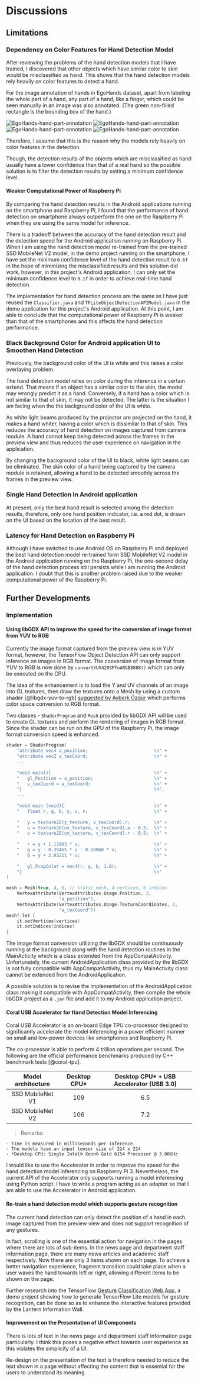 # Discussions

## Limitations
### Dependency on Color Features for Hand Detection Model
After reviewing the problems of the hand detection models that I have trained, I discovered that other objects which have similar color to skin would be misclassified as hand. This shows that the hand detection models rely heavily on color features to detect a hand.

For the image annotation of hands in EgoHands dataset, apart from labeling the whole part of a hand, any part of a hand, like a finger, which could be seen manually in an image was also annotated. (The green non-filled rectangle is the bounding box of the hand.)

![EgoHands-hand-part-annotation](https://lh3.googleusercontent.com/r-bOD4_DHyJmOqtWTWdLmOVOLumN4GdreApXzB5TWMKLFLlg_-tzbhMpVaouIwPLq4HLPgvmaPIg=s500 "EgoHands-hand-part-annotation")
![EgoHands-hand-part-annotation](https://lh3.googleusercontent.com/2VYbJQGtnsj0GkEsFMw0OT58iYT2LS1hCOktiYJJrtS57bcWDmyQtb-XwQB9SIdyVOZG9YqFXxjV=s500 "EgoHands-hand-part-annotation-2")
![EgoHands-hand-part-annotation](https://lh3.googleusercontent.com/5Lvyalyv-sYKO4wafRQap8r5sHdKAw0ZSUBbWChzVUW-mz4wziq44gjB5tzLOpxkX_tbVFjJ3QYh=s500 "EgoHands-hand-part-annotation-3")
![EgoHands-hand-part-annotation](https://lh3.googleusercontent.com/M_hWzJVv7qTuujzOnUo7ceMETGe2PZx4S1BhYDPBvRn_Jlvs7_6yJB_kuLqtwvqTkZ-sPXXFZtIi=s500 "EgoHands-hand-part-annotation-4")

Therefore, I assume that this is the reason why the models rely heavily on color features in the detection.

Though, the detection results of the objects which are misclassified as hand usually have a lower confidence than that of a real hand so the possible solution is to filter the detection results by setting a minimum confidence level.

#### Weaker Computational Power of Raspberry Pi
By comparing the hand detection results in the Android applications running on the smartphone and Raspberry Pi, I found that the performance of hand detection on smartphone always outperform the one on the Raspberry Pi when they are using the same model for inference.

There is a tradeoff between the accuracy of the hand detection result and the detection speed for the Android application running on Raspberry Pi. When I am using the hand detection model re-trained from the pre-trained SSD MobileNet V2 model, in the demo project running on the smartphone, I have set the minimum confidence level of the hand detection result to `0.6f` in the hope of minimizing the misclassified results and this solution did work, however, in this project's Android application, I can only set the minimum confidence level to `0.1f` in order to achieve real-time hand detection.

The implementation for hand detection process are the same as I have just reused the `Classifier.java` and `TFLiteObjectDetectionAPIModel.java` in the demo application for this project's Android application. At this point, I am able to conclude that the computational power of Raspberry Pi is weaker than that of the smartphones and this affects the hand detection performance.

### Black Background Color for Android application UI to Smoothen Hand Detection
Previously, the background color of the UI is white and this raises a color overlaying problem.

The hand detection model relies on color during the inference in a certain extend. That means if an object has a similar color to the skin, the model may wrongly predict it as a hand. Conversely, if a hand has a color which is not similar to that of skin, it may not be detected. The latter is the situation I am facing when the the background color of the UI is white.

As white light beams produced by the projector are projected on the hand, it makes a hand whiter, having a color which is dissimilar to that of skin. This reduces the accuracy of hand detection on images captured from camera module. A hand cannot keep being detected across the frames in the preview view and thus reduces the user experience on navigation in the application.

By changing the background color of the UI to black, white light beams can be eliminated. The skin color of a hand being captured by the camera module is retained, allowing a hand to be detected smoothly across the frames in the preview view.

### Single Hand Detection in Android application
At present, only the best hand result is selected among the detection results, therefore, only one hand position indicator, i.e. a red dot, is drawn on the UI based on the location of the best result.

### Latency for Hand Detection on Raspberry Pi
Although I have switched to use Android OS on Raspberry Pi and deployed the best hand detection model re-trained form SSD MobileNet V2 model in the Android application running on the Raspberry Pi, the one-second delay of the hand detection process still persists while I am running the Android application. I doubt that this is another problem raised due to the weaker computational power of the Raspberry Pi.

## Further Developments
### Implementation
#### Using libGDX API to improve the speed for the conversion of image format from YUV to RGB
Currently the image format captured from the preview view is in YUV format, however, the TensorFlow Object Detection API can only support inference on images in RGB format. The conversion of image format from YUV to RGB is now done by `convertYUV420SPToARGB8888()` which can only be executed on the CPU.

The idea of the enhancement is to load the Y and UV channels of an image into GL textures, then draw the textures onto a Mesh by using a custom shader [@libgdx-yuv-to-rgb] [suggested by Ayberk Özgür](https://stackoverflow.com/questions/22456884/how-to-render-androids-yuv-nv21-camera-image-on-the-background-in-libgdx-with-o) which performs color space conversion to RGB format.

Two classes - `ShaderProgram` and `Mesh` provided by libGDX API will be used to create GL textures and perform the rendering of images in RGB format. Since the shader can be run on the GPU of the Raspberry Pi, the image format conversion speed is enhanced.

```kotlin
shader = ShaderProgram(
	"attribute vec4 a_position;                         \n" +
	"attribute vec2 a_texCoord;                         \n" +
	...
	
	"void main(){                                       \n" +
    "   gl_Position = a_position;                       \n" +
    "   v_texCoord = a_texCoord;                        \n" +
    "}                                                  \n",
	...
	
    "void main (void){                                  \n" +
    "   float r, g, b, y, u, v;                         \n" +
    
    "   y = texture2D(y_texture, v_texCoord).r;         \n" +
    "   u = texture2D(uv_texture, v_texCoord).a - 0.5;  \n" +
    "   v = texture2D(uv_texture, v_texCoord).r - 0.5;  \n" +
    
    "   r = y + 1.13983 * v;                            \n" +
    "   g = y - 0.39465 * u - 0.58060 * v;              \n" +
    "   b = y + 2.03211 * u;                            \n" +
    
    "   gl_FragColor = vec4(r, g, b, 1.0);              \n" +
    "}                                                  \n"
)
```
```kotlin
mesh = Mesh(true, 4, 6, // static mesh, 4 vertices, 6 indices
    VertexAttribute(VertexAttributes.Usage.Position, 2,
					"a_position"),
    VertexAttribute(VertexAttributes.Usage.TextureCoordinates, 2,
				    "a_texCoord"))
mesh?.let {
	it.setVertices(vertices)
	it.setIndices(indices)
}
```
The image format conversion utilizing the libGDX should be continuously running at the background along with the hand detection routines in the MainActicity which is a class extended from the AppCompatActivity. Unfortunately, the current AndroidApplication class provided by the libGDX is not fully compatible with AppCompatActivity, thus my MainActivity class cannot be extended from the AndroidApplication.

A possible solution is to revise the implementation of the AndroidApplication class making it compatible with AppCompatActivity, then compile the whole libGDX project as a `.jar` file and add it to my Android application project.

#### Coral USB Accelerator for Hand Detection Model Inferencing
Coral USB Accelerator is an on-board Edge TPU co-processor designed to significantly accelerate the model inferencing in a power efficient manner on small and low-power devices like smartphones and Raspberry Pi.

The co-processor is able to perform 4 trillion operations per second. The following are the official performance benchmarks produced by C++ benchmark tests [@coral-tpu].

| Model architecture | Desktop CPU* | Desktop CPU*  + USB Accelerator (USB 3.0) |
|:--:|:--:|:--:|
| SSD MobileNet V1 | 109 | 6.5 |
| SSD MobileNet V2 | 106 | 7.2 |
> Remarks:

	- Time is measured in milliseconds per inference.
	- The models have an input tensor size of 224 x 224
	- *Desktop CPU: Single Intel® Xeon® Gold 6154 Processor @ 3.00GHz

I would like to use the Accelerator in order to improve the speed for the hand detection model inferencing on Raspberry Pi 3. Nevertheless, the current API of the Accelerator only supports running a model inferencing using Python script. I have to write a program acting as an adapter so that I am able to use the Accelerator in Android application.

#### Re-train a hand detection model which supports gesture recognition
The current hand detection can only detect the position of a hand in each image captured from the preview view and does not support recognition of any gestures.

In fact, scrolling is one of the essential action for navigation in the pages where there are lots of sub-items. In the news page and department staff information page, there are many news articles and academic staff respectively. Now there are only 3 items shown on each page. To achieve a better navigation experience, fragment transition could take place when a user waves the hand towards left or right, allowing different items to be shown on the page.

Further research into the TensorFlow [Gesture Classification Web App](https://github.com/tensorflow/examples/tree/master/lite/examples/gesture_classification/web), a demo project showing how to generate TensorFlow Lite models for gesture recognition, can be done so as to enhance the interactive features provided by the Lantern Information Wall.

#### Improvement on the Presentation of UI Components
There is lots of text in the news page and department staff information page particularly. I think this poses a negative effect towards user experience as this violates the simplicity of a UI.

Re-design on the presentation of the text is therefore needed to reduce the text shown in a page without affecting the content that is essential for the users to understand its meaning.
